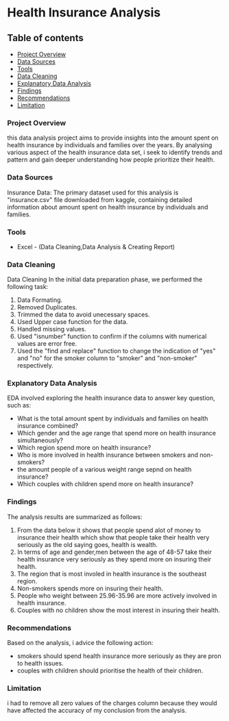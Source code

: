 # Health Insurance Analysis

## Table of contents

- [Project Overview](#project-overview)
- [Data Sources](#data-sources)
- [Tools](#tools)
- [Data Cleaning](#data-cleaning)
- [Explanatory Data Analysis](#explanatory-data-analysis)
- [Findings](#findings)
- [Recommendations](#recommendations)
- [Limitation](#limitation)

### Project Overview

this data analysis project aims to provide insights into the amount spent on health insurance by individuals and families over the years. By analysing various aspect of the health insurance data set, i seek to identify trends and pattern and gain deeper understanding how people prioritize their health.

### Data Sources
 Insurance Data: The primary dataset used for this analysis is "insurance.csv" file downloaded from kaggle, containing detailed information about amount spent on health insurance by 
 individuals and families.

### Tools

- Excel - (Data Cleaning,Data Analysis & Creating Report)


### Data Cleaning

Data Cleaning
In the initial data preparation phase, we performed the following task:
1. Data Formating.
2. Removed Duplicates.
3. Trimmed the data to avoid unecessary spaces.
4. Used Upper case function for the data.
5. Handled missing values.
6. Used "isnumber" function to confirm if the columns with numerical values are error free.
7. Used the "find and replace" function to change the indication of "yes" and "no" for the smoker column to "smoker" and "non-smoker" respectively.
   
### Explanatory Data Analysis

EDA involved exploring the health insurance data to answer key question, such as:

- What is the total amount spent by individuals and families on health insurance combined?
- Which gender and the age range that spend more on health insurance simultaneously?
- Which region spend more on health insurance?
- Who is more involved in health insurance between smokers and non-smokers?
- the amount people of a various weight range sepnd on health insurance?
- Which couples with children spend more on health insurance?

### Findings

The analysis results are summarized as follows:
1. From the data below it shows that people spend alot of money to insurance their health which show that people take their health very seriously
as the old saying goes, health is wealth.
2. In terms of age and gender,men between the age of 48-57 take their health insurance very seriously as they spend more on insuring their health.
3. The region that is most involed in health insurance is the southeast region.
4. Non-smokers spends more on insuring their health.
5. People who weight between 25.96-35.96 are more actively involved in health insurance.
6. Couples with no children show the most interest in insuring their health.

### Recommendations

Based on the analysis, i advice the following action:
- smokers should spend health insurance more seriously as they are pron to health issues.
- couples with children should prioritise the health of their children.

### Limitation
i had to remove all zero values of the charges column because they would have affected the accuracy of my conclusion from the analysis.


